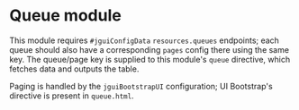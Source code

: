 # Queue module

This module requires `#jguiConfigData` `resources.queues` endpoints; each queue
should also have a corresponding `pages` config there using the same key. The
queue/page key is supplied to this module's `queue` directive, which fetches
data and outputs the table.

Paging is handled by the `jguiBootstrapUI` configuration; UI Bootstrap's
directive is present in `queue.html`.
